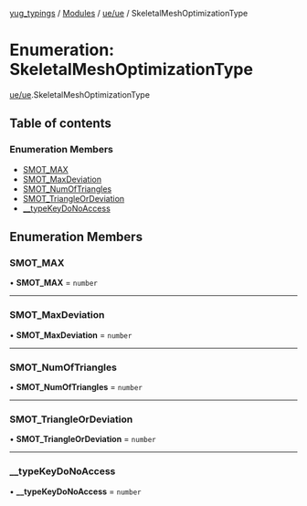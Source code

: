 [yug_typings](../README.md) / [Modules](../modules.md) / [ue/ue](../modules/ue_ue.md) / SkeletalMeshOptimizationType

# Enumeration: SkeletalMeshOptimizationType

[ue/ue](../modules/ue_ue.md).SkeletalMeshOptimizationType

## Table of contents

### Enumeration Members

- [SMOT\_MAX](ue_ue.SkeletalMeshOptimizationType.md#smot_max)
- [SMOT\_MaxDeviation](ue_ue.SkeletalMeshOptimizationType.md#smot_maxdeviation)
- [SMOT\_NumOfTriangles](ue_ue.SkeletalMeshOptimizationType.md#smot_numoftriangles)
- [SMOT\_TriangleOrDeviation](ue_ue.SkeletalMeshOptimizationType.md#smot_triangleordeviation)
- [\_\_typeKeyDoNoAccess](ue_ue.SkeletalMeshOptimizationType.md#__typekeydonoaccess)

## Enumeration Members

### SMOT\_MAX

• **SMOT\_MAX** = `number`

___

### SMOT\_MaxDeviation

• **SMOT\_MaxDeviation** = `number`

___

### SMOT\_NumOfTriangles

• **SMOT\_NumOfTriangles** = `number`

___

### SMOT\_TriangleOrDeviation

• **SMOT\_TriangleOrDeviation** = `number`

___

### \_\_typeKeyDoNoAccess

• **\_\_typeKeyDoNoAccess** = `number`
